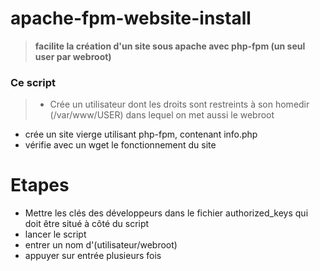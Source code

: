 # apache-fpm-website-install
><b>facilite la création d'un site sous apache avec php-fpm (un seul user par webroot)</b>
### Ce script
>- Crée un utilisateur dont les droits sont restreints à son homedir (/var/www/USER) dans lequel on met aussi le webroot
- crée un site vierge utilisant php-fpm, contenant info.php
- vérifie avec un wget le fonctionnement du site

# Etapes
- Mettre les clés des développeurs dans le fichier authorized_keys qui doit être situé à côté du script
- lancer le script
- entrer un nom d'(utilisateur/webroot)
- appuyer sur entrée plusieurs fois

